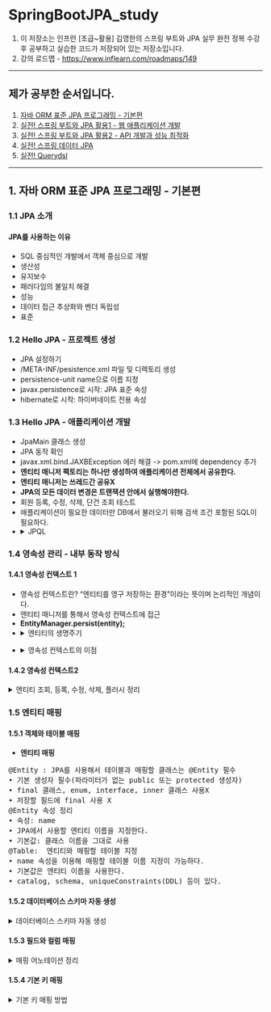 # SpringBootJPA_study
1. 이 저장소는 인프런 [초급~활용] 김영한의 스프링 부트와 JPA 실무 완전 정복 수강 후 공부하고 실습한 코드가 저장되어 있는 저장소입니다.
2. 강의 로드맵 - https://www.inflearn.com/roadmaps/149
*****
## 제가 공부한 순서입니다.
1. [자바 ORM 표준 JPA 프로그래밍 - 기본편](https://www.inflearn.com/course/ORM-JPA-Basic)
2. [실전! 스프링 부트와 JPA 활용1 - 웹 애플리케이션 개발](https://www.inflearn.com/course/%EC%8A%A4%ED%94%84%EB%A7%81%EB%B6%80%ED%8A%B8-JPA-%ED%99%9C%EC%9A%A9-1)
3. [실전! 스프링 부트와 JPA 활용2 - API 개발과 성능 최적화](https://www.inflearn.com/course/%EC%8A%A4%ED%94%84%EB%A7%81%EB%B6%80%ED%8A%B8-JPA-API%EA%B0%9C%EB%B0%9C-%EC%84%B1%EB%8A%A5%EC%B5%9C%EC%A0%81%ED%99%94)
4. [실전! 스프링 데이터 JPA](https://www.inflearn.com/course/%EC%8A%A4%ED%94%84%EB%A7%81-%EB%8D%B0%EC%9D%B4%ED%84%B0-JPA-%EC%8B%A4%EC%A0%84)
5. [실전! Querydsl](https://www.inflearn.com/course/Querydsl-%EC%8B%A4%EC%A0%84)
*****
## 1. 자바 ORM 표준 JPA 프로그래밍 - 기본편
### 1.1 JPA 소개
#### JPA를 사용하는 이유
- SQL 중심적인 개발에서 객체 중심으로 개발
- 생산성
- 유지보수
- 패러다임의 불일치 해결
- 성능
- 데이터 접근 추상화와 벤더 독립성
- 표준
### 1.2 Hello JPA - 프로젝트 생성
- JPA 설정하기
- /META-INF/pesistence.xml 파일 및 디렉토리 생성
- persistence-unit name으로 이름 지정
- javax.persistence로 시작: JPA 표준 속성
- hibernate로 시작: 하이버네이트 전용 속성
### 1.3 Hello JPA - 애플리케이션 개발
- JpaMain 클래스 생성
- JPA 동작 확인
- javax.xml.bind.JAXBException 에러 해결 -> pom.xml에 dependency 추가
- **엔티티 매니저 팩토리는 하나만 생성하여 애플리케이션 전체에서 공유한다.**
- **엔티티 매니저는 쓰레드간 공유X**
- **JPA의 모든 데이터 변경은 트랜잭션 안에서 실행해야한다.**
- 회원 등록, 수정, 삭제, 단건 조회 테스트
- 애플리케이션이 필요한 데이터만 DB에서 불러오기 위해 검색 조건 포함된 SQL이 필요하다.
- <details><summary>JPQL</summary>
  - JPA를 사용하면 엔티티 객체를 중심으로 개발한다.<br>
  - SQL과 문법 유사, SELECT, FROM, WHERE, GROUP BY, HAVING, JOIN 지원<br>
  - JPQL은 엔티티 객체를 대상으로 쿼리<br>
  - SQL은 데이터베이스 테이블을 대상으로 쿼리
  - 테이블이 아닌 객체를 대상으로 검색하는 객체 지향 쿼리
</details>

### 1.4 영속성 관리 - 내부 동작 방식
#### 1.4.1 영속성 컨텍스트 1
- 영속성 컨텍스트란? “엔티티를 영구 저장하는 환경”이라는 뜻이며 논리적인 개념이다.
- 엔티티 매니저를 통해서 영속성 컨텍스트에 접근
- **EntityManager.persist(entity);**
- <details><summary>엔티티의 생명주기</summary>
  - 비영속 (new/transient) -> 영속성 컨텍스트와 전혀 관계가 없는 새로운 상태<br>
  - 영속 (managed) -> 영속성 컨텍스트에 관리되는 상태 <br>
  - 준영속 (detached) -> 영속성 컨텍스트에 저장되었다가 분리된 상태<br>
  - 삭제 (removed) -> 삭제된 상태 
</details>

- <details><summary>영속성 컨텍스트의 이점</summary>
  - 1차 캐시<br>
  - 동일성(identity) 보장<br>
  - 트랜잭션을 지원하는 쓰기 지연<br>
  - 변경 감지(Dirty Checking)<br>
  - 지연 로딩(Lazy Loading)
</details>

#### 1.4.2 영속성 컨텍스트2
<details><summary>엔티티 조회, 등록, 수정, 삭제, 플러시 정리</summary>

- **엔티티 조회, 1차 캐시**
<pre>
//엔티티를 생성한 상태(비영속) 
Member member = new Member(); 
member.setId("member1"); 
member.setUsername("회원1");
//엔티티를 영속 
em.persist(member);
</pre>
- **1차 캐시에서 조회**
<pre>
Member member = new Member();
member.setId("member1");
member.setUsername("회원1");
//1차 캐시에 저장됨
em.persist(member);
//1차 캐시에서 조회
Member findMember = em.find(Member.class, "member1");
</pre>
- **데이터베이스에서 조회, 영속 엔티티의 동일성 보장**
<pre>
Member findMember2 = em.find(Member.class, "member2");
//영속 엔티티의 동일성 보장
Member a = em.find(Member.class, "member1"); 
Member b = em.find(Member.class, "member1");
//아래 코드 실행 시 true로 반환된다.
System.out.println(a == b); 
</pre>
- **엔티티 등록 -> 트랜잭션을 지원하는 쓰기 지연**
<pre>
//영속
Member member1 = new Member(150L,"A");
Member member2 = new Member(160L,"B");
em.persist(member1);
em.persist(member2);
System.out.println("=================");
//커밋하는 순간 데이터베이스에 INSERT SQL을 보낸다.
tx.commit();
</pre>
- **엔티티 수정 - 변경 감지**
<pre>
//엔티티 수정 - 변경 감지
Member member = em.find(Member.class,150L);
//데이터 변경 후 persist 호출할 필요 없다.
member.setName("Modify Name");
//순서: 1. flush -> 2. 엔티티와 스냅샷 비교 -> 3. UPDATE SQL 생성 -> 4. flush -> 5. commit
</pre>
- **플러시**
  - 영속성 컨텍스트를 플러시 하는 방법
  - em.flush() -> 직접 호출
  - 트랜잭션 커밋 -> 플러시 자동 호출
  - JPQL 쿼리 실행 -> 플러시 자동 호출

- **준영속 상태**
  - 준영속 -> 영속 상태의 엔티티가 영속성 컨텍스트에서 분리(detached)
  - em.detach(member); -> 특정 엔티티만 준영속 상태로 전환
  - em.clear(); -> 영속성 컨텍스트를 완전히 초기화

- **엔티티 삭제**
</details>

### 1.5 엔티티 매핑
#### 1.5.1 객체와 테이블 매핑
- **엔티티 매핑**
<pre>
@Entity : JPA를 사용해서 테이블과 매핑할 클래스는 @Entity 필수
• 기본 생성자 필수(파라미터가 없는 public 또는 protected 생성자) 
• final 클래스, enum, interface, inner 클래스 사용X 
• 저장할 필드에 final 사용 X
@Entity 속성 정리
• 속성: name
• JPA에서 사용할 엔티티 이름을 지정한다.
• 기본값: 클래스 이름을 그대로 사용
@Table:  엔티티와 매핑할 테이블 지정
• name 속성을 이용해 매핑할 테이블 이름 지정이 가능하다.
• 기본값은 엔티티 이름을 사용한다.
• catalog, schema, uniqueConstraints(DDL) 등이 있다.
</pre>

#### 1.5.2 데이터베이스 스키마 자동 생성

<details><summary>데이터베이스 스키마 자동 생성</summary>

  - DDL을 애플리케이션 실행 시점에 자동 생성
  - 테이블 중심 -> 객체 중심
  - 데이터베이스 방언을 활용해서 데이터베이스에 맞는 적절한 DDL 생성(DDL은 개발 장비에서만 사용)
  - 속성
    - create: 기존 테이블 삭제 후 다시 생성(DROP + CREATE TABLE)
    - create-drop: create와 같으나 종료시점에 테이블 DROP 시킨다.
    - update: 변경분만 반영(운영DB에 사용하면 안된다.)
    - validate: 엔티티와 테이블이 정상 매핑되었는지 체크
    - none: 사용하지 않음
  - **주의!!! -> 운영 장비에는 절대 create, create-drop, update 사용하면 안된다.**
    - 개발 초기 단계 -> create 또는 update
    - 테스트 서버 -> update 또는 validate
    - 스테이징, 운영 서버 -> validate 또는 none
  - DDL 생성 기능
    - 런타임 영향을 주지 않고 단순 DDL 생성에 영향 준다.
</details>

#### 1.5.3 필드와 컬럼 매핑

<details><summary>매핑 어노테이션 정리</summary>

<pre>
• @Column: 컬럼 매핑
• @Temporal: 날짜 타입 매핑
• @Enumerated: enum 타입 매핑
• @Lob: BLOB, CLOB 매핑
• @Transient: 특정 필드를 컬럼에 매핑하지 않음(매핑 무시)
</pre>
- @Column
<pre>
• name: 필드와 매핑할 테이블의 컬럼 이름(기본값은 객체의 필드 이름이다.)
• insertable, updatable: 등록, 변경 가능 여부
• nullable: null값 허용 여부를 설정, false로 설정 시 DDL 생성 시 not null 제약조건 붙음
• unique: @Table의 uniqueConstraints와 같지만 간단하게 유니크 제약조건 시 사용
• columnDefinition: 데이터베이스 컬럼 정보를 직접 줄 수 있다.( 예시: varchar(100) default 'EMPTY')
• length: 문자 길이 제약조건, String 타입에 사용한다.
• precision, scale: BigDecimal 타입에서 사용한다.
</pre>
- @Enumerated: 자바 enum 타입을 매핑할 떄 사용한다. -> ORDINAL 사용X
<pre>
속성 value
• EnumType.ORDINAL: enum 순서를 데이터베이스에 저장
• EnumType.STRING: enum 이름을 데이터베이스에 저장
기본값: • EnumType.ORDINAL: enum 순서를 데이터베이스에 저장
• EnumType.STRING: enum 이름을 데이터베이스에 저장
</pre>
- @Temporal: 날짜 타입(Date, Calendar)을 매핑할 때 사용
- @Lob: 데이터베이스 BLOB, CLOB 타입과 매핑
<pre>
• @Lob에는 지정할 수 있는 속성이 없다. 
• 매핑하는 필드 타입이 문자면 CLOB 매핑, 나머지는 BLOB 매핑
</pre>

</details>

#### 1.5.4 기본 키 매핑

<details><summary>기본 키 매핑 방법</summary>
<pre>
• 직접 할당: @Id만 사용
• 자동 생성(@GeneratedValue) 
   • IDENTITY: 데이터베이스에 위임, MYSQL 
     • JPA는 보통 트랜잭션 커밋 시점에 INSERT SQL 실행
     • IDENTITY 전략은 em.persist() 시점에 즉시 INSERT SQL 실행하고 DB에서 식별자를 조회
   • SEQUENCE: 데이터베이스 시퀀스 오브젝트 사용, ORACLE 
     • @SequenceGenerator 필요
   • TABLE: 키 생성용 테이블 사용, 모든 DB에서 사용
     • @TableGenerator 필요
     • 장점: 모든 데이터베이스에 적용 가능
     • 단점: 성능
• 권장하는 식별자 전략
   • 기본 키 제약 조건: null 아님, 유일, 변하면 안된다.
   • 미래까지 이 조건을 만족하는 자연키는 찾기 어렵다. 대리키(비지니스와 상관없는)를 사용하자. 
   • 예를 들어 주민등록번호도 기본 키로 적절하기 않다. 
   • 권장: Long형 + 대체키 + 키 생성전략 사용
</pre>

</details>